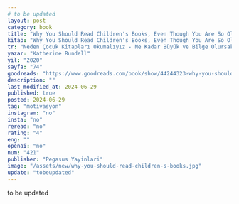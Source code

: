 ```yaml
---
# to be updated
layout: post
category: book
title: "Why You Should Read Children's Books, Even Though You Are So Old and Wise | Katherine Rundell (Kitap)"
kitap: "Why You Should Read Children's Books, Even Though You Are So Old and Wise"
tr: "Neden Çocuk Kitapları Okumalıyız - Ne Kadar Büyük ve Bilge Olursak Olalım"
yazar: "Katherine Rundell"
yil: "2020"
sayfa: "74"
goodreads: "https://www.goodreads.com/book/show/44244323-why-you-should-read-children-s-books-even-though-you-are-so-old-and-wis"
description: ""
last_modified_at: 2024-06-29
published: true
posted: 2024-06-29
tag: "motivasyon"
instagram: "no"
insta: "no"
reread: "no"
rating: "4"
eng: ""
openai: "no"
num: "421"
publisher: "Pegasus Yayinlari"
image: "/assets/new/why-you-should-read-children-s-books.jpg"
update: "tobeupdated"
---
```


to be updated
